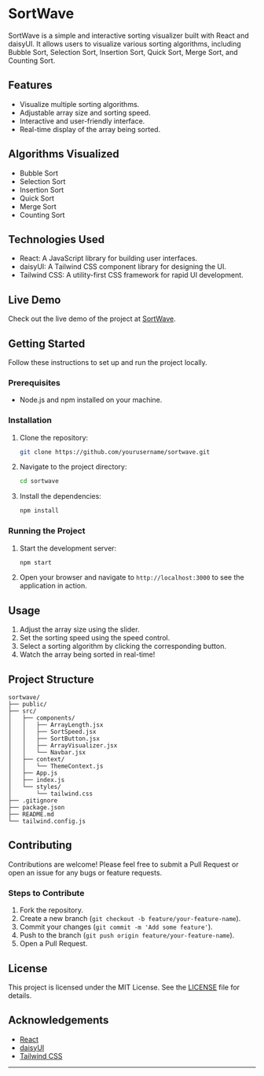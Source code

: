 # SortWave

SortWave is a simple and interactive sorting visualizer built with React and daisyUI. It allows users to visualize various sorting algorithms, including Bubble Sort, Selection Sort, Insertion Sort, Quick Sort, Merge Sort, and Counting Sort.

## Features

- Visualize multiple sorting algorithms.
- Adjustable array size and sorting speed.
- Interactive and user-friendly interface.
- Real-time display of the array being sorted.

## Algorithms Visualized

- Bubble Sort
- Selection Sort
- Insertion Sort
- Quick Sort
- Merge Sort
- Counting Sort

## Technologies Used

- React: A JavaScript library for building user interfaces.
- daisyUI: A Tailwind CSS component library for designing the UI.
- Tailwind CSS: A utility-first CSS framework for rapid UI development.

## Live Demo

Check out the live demo of the project at [SortWave](https://sorting-visualizer.rishabhpanesar.com/).

## Getting Started

Follow these instructions to set up and run the project locally.

### Prerequisites

- Node.js and npm installed on your machine.

### Installation

1. Clone the repository:

   ```sh
   git clone https://github.com/yourusername/sortwave.git
   ```

2. Navigate to the project directory:

   ```sh
   cd sortwave
   ```

3. Install the dependencies:
   ```sh
   npm install
   ```

### Running the Project

1. Start the development server:

   ```sh
   npm start
   ```

2. Open your browser and navigate to `http://localhost:3000` to see the application in action.

## Usage

1. Adjust the array size using the slider.
2. Set the sorting speed using the speed control.
3. Select a sorting algorithm by clicking the corresponding button.
4. Watch the array being sorted in real-time!

## Project Structure

```
sortwave/
├── public/
├── src/
│   ├── components/
│   │   ├── ArrayLength.jsx
│   │   ├── SortSpeed.jsx
│   │   ├── SortButton.jsx
│   │   ├── ArrayVisualizer.jsx
│   │   └── Navbar.jsx
│   ├── context/
│   │   └── ThemeContext.js
│   ├── App.js
│   ├── index.js
│   └── styles/
│       └── tailwind.css
├── .gitignore
├── package.json
├── README.md
└── tailwind.config.js
```

## Contributing

Contributions are welcome! Please feel free to submit a Pull Request or open an issue for any bugs or feature requests.

### Steps to Contribute

1. Fork the repository.
2. Create a new branch (`git checkout -b feature/your-feature-name`).
3. Commit your changes (`git commit -m 'Add some feature'`).
4. Push to the branch (`git push origin feature/your-feature-name`).
5. Open a Pull Request.

## License

This project is licensed under the MIT License. See the [LICENSE](LICENSE) file for details.

## Acknowledgements

- [React](https://react.dev/)
- [daisyUI](https://daisyui.com/)
- [Tailwind CSS](https://tailwindcss.com/)

---

